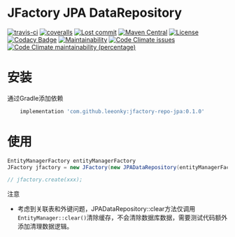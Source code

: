 # JFactory JPA DataRepository

[![travis-ci](https://travis-ci.com/leeonky/jfactory-repo-jpa.svg?branch=master)](https://travis-ci.com/github/leeonky/jfactory-repo-jpa)
[![coveralls](https://img.shields.io/coveralls/github/leeonky/jfactory-repo-jpa/master.svg)](https://coveralls.io/github/leeonky/jfactory-repo-jpa)
[![Lost commit](https://img.shields.io/github/last-commit/leeonky/jfactory-repo-jpa.svg)](https://github.com/leeonky/jfactory-repo-jpa)
[![Maven Central](https://img.shields.io/maven-central/v/com.github.leeonky/jfactory-repo-jpa.svg)](https://maven-badges.herokuapp.com/maven-central/com.github.leeonky/jfactory-repo-jpa)
[![License](https://img.shields.io/badge/License-Apache%202.0-blue.svg)](https://opensource.org/licenses/Apache-2.0)
[![Codacy Badge](https://app.codacy.com/project/badge/Grade/6fd6832505594ed09070add129b570a6)](https://www.codacy.com/gh/leeonky/jfactory-repo-jpa/dashboard?utm_source=github.com&amp;utm_medium=referral&amp;utm_content=leeonky/jfactory-repo-jpa&amp;utm_campaign=Badge_Grade)
[![Maintainability](https://api.codeclimate.com/v1/badges/62a8a3826b05eefd1f3b/maintainability)](https://codeclimate.com/github/leeonky/jfactory-repo-jpa/maintainability)
[![Code Climate issues](https://img.shields.io/codeclimate/issues/leeonky/jfactory-repo-jpa.svg)](https://codeclimate.com/github/leeonky/jfactory-repo-jpa/maintainability)
[![Code Climate maintainability (percentage)](https://img.shields.io/codeclimate/maintainability-percentage/leeonky/jfactory-repo-jpa.svg)](https://codeclimate.com/github/leeonky/jfactory-repo-jpa/maintainability)


# 安装

通过Gradle添加依赖
``` groovy
    implementation 'com.github.leeonky:jfactory-repo-jpa:0.1.0'
```

# 使用
```java
EntityManagerFactory entityManagerFactory
JFactory jfactory = new JFactory(new JPADataRepository(entityManagerFactory));

// jfactory.create(xxx);
```

注意
- 考虑到关联表和外键问题，JPADataRepository::clear方法仅调用`EntityManager::clear()`清除缓存，不会清除数据库数据，需要测试代码额外添加清理数据逻辑。
